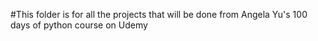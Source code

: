#This folder is for all the projects that will be done from Angela Yu's 100 days of python course on Udemy
